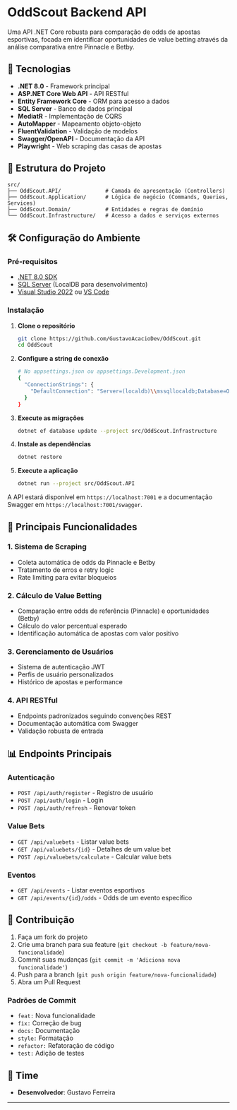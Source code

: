 # OddScout Backend API

Uma API .NET Core robusta para comparação de odds de apostas esportivas, focada em identificar oportunidades de value betting através da análise comparativa entre Pinnacle e Betby.

## 🚀 Tecnologias

- **.NET 8.0** - Framework principal
- **ASP.NET Core Web API** - API RESTful
- **Entity Framework Core** - ORM para acesso a dados
- **SQL Server** - Banco de dados principal
- **MediatR** - Implementação de CQRS
- **AutoMapper** - Mapeamento objeto-objeto
- **FluentValidation** - Validação de modelos
- **Swagger/OpenAPI** - Documentação da API
- **Playwright** - Web scraping das casas de apostas

## 📁 Estrutura do Projeto

```
src/
├── OddScout.API/              # Camada de apresentação (Controllers)
├── OddScout.Application/      # Lógica de negócio (Commands, Queries, Services)
├── OddScout.Domain/           # Entidades e regras de domínio
└── OddScout.Infrastructure/   # Acesso a dados e serviços externos
```

## 🛠️ Configuração do Ambiente

### Pré-requisitos

- [.NET 8.0 SDK](https://dotnet.microsoft.com/download/dotnet/8.0)
- [SQL Server](https://www.microsoft.com/sql-server) (LocalDB para desenvolvimento)
- [Visual Studio 2022](https://visualstudio.microsoft.com/) ou [VS Code](https://code.visualstudio.com/)

### Instalação

1. **Clone o repositório**
   ```bash
   git clone https://github.com/GustavoAcacioDev/OddScout.git
   cd OddScout
   ```

2. **Configure a string de conexão**
   ```bash
   # No appsettings.json ou appsettings.Development.json
   {
     "ConnectionStrings": {
       "DefaultConnection": "Server=(localdb)\\mssqllocaldb;Database=OddScoutDb;Trusted_Connection=true;"
     }
   }
   ```

3. **Execute as migrações**
   ```bash
   dotnet ef database update --project src/OddScout.Infrastructure
   ```

4. **Instale as dependências**
   ```bash
   dotnet restore
   ```

5. **Execute a aplicação**
   ```bash
   dotnet run --project src/OddScout.API
   ```

A API estará disponível em `https://localhost:7001` e a documentação Swagger em `https://localhost:7001/swagger`.

## 🔧 Principais Funcionalidades

### 1. Sistema de Scraping
- Coleta automática de odds da Pinnacle e Betby
- Tratamento de erros e retry logic
- Rate limiting para evitar bloqueios

### 2. Cálculo de Value Betting
- Comparação entre odds de referência (Pinnacle) e oportunidades (Betby)
- Cálculo do valor percentual esperado
- Identificação automática de apostas com valor positivo

### 3. Gerenciamento de Usuários
- Sistema de autenticação JWT
- Perfis de usuário personalizados
- Histórico de apostas e performance

### 4. API RESTful
- Endpoints padronizados seguindo convenções REST
- Documentação automática com Swagger
- Validação robusta de entrada

## 📊 Endpoints Principais

### Autenticação
- `POST /api/auth/register` - Registro de usuário
- `POST /api/auth/login` - Login
- `POST /api/auth/refresh` - Renovar token

### Value Bets
- `GET /api/valuebets` - Listar value bets
- `GET /api/valuebets/{id}` - Detalhes de um value bet
- `POST /api/valuebets/calculate` - Calcular value bets

### Eventos
- `GET /api/events` - Listar eventos esportivos
- `GET /api/events/{id}/odds` - Odds de um evento específico

## 🤝 Contribuição

1. Faça um fork do projeto
2. Crie uma branch para sua feature (`git checkout -b feature/nova-funcionalidade`)
3. Commit suas mudanças (`git commit -m 'Adiciona nova funcionalidade'`)
4. Push para a branch (`git push origin feature/nova-funcionalidade`)
5. Abra um Pull Request

### Padrões de Commit
- `feat:` Nova funcionalidade
- `fix:` Correção de bug
- `docs:` Documentação
- `style:` Formatação
- `refactor:` Refatoração de código
- `test:` Adição de testes


## 👥 Time

- **Desenvolvedor**: Gustavo Ferreira

---
